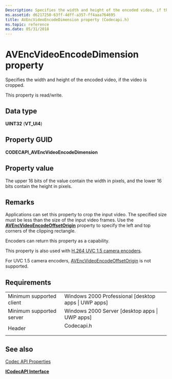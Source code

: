 ```yaml
---
Description: Specifies the width and height of the encoded video, if the video is cropped.
ms.assetid: d6217250-63ff-4dff-a357-ff4aaa764695
title: AVEncVideoEncodeDimension property (Codecapi.h)
ms.topic: reference
ms.date: 05/31/2018
---
```


# AVEncVideoEncodeDimension property

Specifies the width and height of the encoded video, if the video is cropped.

This property is read/write.

## Data type

**UINT32** (**VT\_UI4**)

## Property GUID

**CODECAPI\_AVEncVideoEncodeDimension**

## Property value

The upper 16 bits of the value contain the width in pixels, and the lower 16 bits contain the height in pixels.

## Remarks

Applications can set this property to crop the input video. The specified size must be less than the size of the input video frames. Use the [**AVEncVideoEncodeOffsetOrigin**](avencvideoencodeoffsetorigin-property.md) property to specify the left and top corners of the clipping rectangle.

Encoders can return this property as a capability.

This property is also used with [H.264 UVC 1.5 camera encoders](https://docs.microsoft.com/windows/desktop/medfound/camera-encoder-h264-uvc-1-5).

For UVC 1.5 camera encoders, [AVEncVideoEncodeOffsetOrigin](avencvideoencodeoffsetorigin-property.md) is not supported.

## Requirements



|                                     |                                                                                       |
|-------------------------------------|---------------------------------------------------------------------------------------|
| Minimum supported client<br/> | Windows 2000 Professional \[desktop apps \| UWP apps\]<br/>                     |
| Minimum supported server<br/> | Windows 2000 Server \[desktop apps \| UWP apps\]<br/>                           |
| Header<br/>                   | <dl> <dt>Codecapi.h</dt> </dl> |



## See also

<dl> <dt>

[Codec API Properties](codec-api-properties.md)
</dt> <dt>

[**ICodecAPI Interface**](/windows/desktop/api/Strmif/nn-strmif-icodecapi)
</dt> </dl>

 

 




